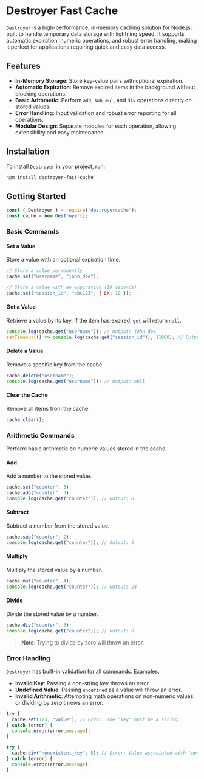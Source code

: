 

# Destroyer Fast Cache

`Destroyer` is a high-performance, in-memory caching solution for Node.js, built to handle temporary data storage with lightning speed. It supports automatic expiration, numeric operations, and robust error handling, making it perfect for applications requiring quick and easy data access.

## Features

- **In-Memory Storage**: Store key-value pairs with optional expiration.
- **Automatic Expiration**: Remove expired items in the background without blocking operations.
- **Basic Arithmetic**: Perform `add`, `sub`, `mul`, and `div` operations directly on stored values.
- **Error Handling**: Input validation and robust error reporting for all operations.
- **Modular Design**: Separate modules for each operation, allowing extensibility and easy maintenance.

## Installation

To install `Destroyer` in your project, run:

```bash
npm install destroyer-fast-cache
```

## Getting Started

```javascript
const { Destroyer } = require('destroyercache');
const cache = new Destroyer();
```

### Basic Commands

#### Set a Value

Store a value with an optional expiration time.

```javascript
// Store a value permanently
cache.set("username", "john_doe");

// Store a value with an expiration (10 seconds)
cache.set("session_id", "abc123", { EX: 10 });
```

#### Get a Value

Retrieve a value by its key. If the item has expired, `get` will return `null`.

```javascript
console.log(cache.get("username")); // Output: john_doe
setTimeout(() => console.log(cache.get("session_id")), 11000); // Output: null (after 11 seconds)
```

#### Delete a Value

Remove a specific key from the cache.

```javascript
cache.delete("username");
console.log(cache.get("username")); // Output: null
```

#### Clear the Cache

Remove all items from the cache.

```javascript
cache.clear();
```

### Arithmetic Commands

Perform basic arithmetic on numeric values stored in the cache.

#### Add

Add a number to the stored value.

```javascript
cache.set("counter", 5);
cache.add("counter", 3);
console.log(cache.get("counter")); // Output: 8
```

#### Subtract

Subtract a number from the stored value.

```javascript
cache.sub("counter", 2);
console.log(cache.get("counter")); // Output: 6
```

#### Multiply

Multiply the stored value by a number.

```javascript
cache.mul("counter", 4);
console.log(cache.get("counter")); // Output: 24
```

#### Divide

Divide the stored value by a number.

```javascript
cache.div("counter", 3);
console.log(cache.get("counter")); // Output: 8
```

> **Note**: Trying to divide by zero will throw an error.

### Error Handling

`Destroyer` has built-in validation for all commands. Examples:

- **Invalid Key**: Passing a non-string key throws an error.
- **Undefined Value**: Passing `undefined` as a value will throw an error.
- **Invalid Arithmetic**: Attempting math operations on non-numeric values or dividing by zero throws an error.

```javascript
try {
  cache.set(123, "value"); // Error: The 'key' must be a string.
} catch (error) {
  console.error(error.message);
}

try {
  cache.div("nonexistent_key", 5); // Error: Value associated with 'nonexistent_key' must be a number.
} catch (error) {
  console.error(error.message);
}
```
